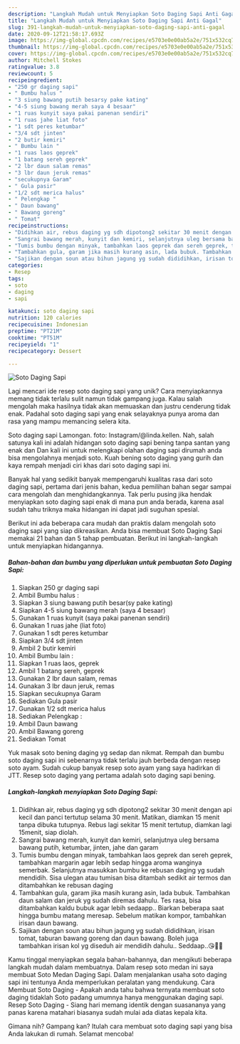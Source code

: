 ```yaml
---
description: "Langkah Mudah untuk Menyiapkan Soto Daging Sapi Anti Gagal"
title: "Langkah Mudah untuk Menyiapkan Soto Daging Sapi Anti Gagal"
slug: 391-langkah-mudah-untuk-menyiapkan-soto-daging-sapi-anti-gagal
date: 2020-09-12T21:58:17.693Z
image: https://img-global.cpcdn.com/recipes/e5703e0e00ab5a2e/751x532cq70/soto-daging-sapi-foto-resep-utama.jpg
thumbnail: https://img-global.cpcdn.com/recipes/e5703e0e00ab5a2e/751x532cq70/soto-daging-sapi-foto-resep-utama.jpg
cover: https://img-global.cpcdn.com/recipes/e5703e0e00ab5a2e/751x532cq70/soto-daging-sapi-foto-resep-utama.jpg
author: Mitchell Stokes
ratingvalue: 3.8
reviewcount: 5
recipeingredient:
- "250 gr daging sapi"
- " Bumbu halus "
- "3 siung bawang putih besarsy pake kating"
- "4-5 siung bawang merah saya 4 besaar"
- "1 ruas kunyit saya pakai panenan sendiri"
- "1 ruas jahe liat foto"
- "1 sdt peres ketumbar"
- "3/4 sdt jinten"
- "2 butir kemiri"
- " Bumbu lain "
- "1 ruas laos geprek"
- "1 batang sereh geprek"
- "2 lbr daun salam remas"
- "3 lbr daun jeruk remas"
- "secukupnya Garam"
- " Gula pasir"
- "1/2 sdt merica halus"
- " Pelengkap "
- " Daun bawang"
- " Bawang goreng"
- " Tomat"
recipeinstructions:
- "Didihkan air, rebus daging yg sdh dipotong2 sekitar 30 menit dengan api kecil dan panci tertutup selama 30 menit. Matikan, diamkan 15 menit tanpa dibuka tutupnya. Rebus lagi sekitar 15 menit tertutup, diamkan lagi 15menit, siap diolah."
- "Sangrai bawang merah, kunyit dan kemiri, selanjutnya uleg bersama bawang putih, ketumbar, jinten, jahe dan garam"
- "Tumis bumbu dengan minyak, tambahkan laos geprek dan sereh geprek, tambahkan margarin agar lebih sedap hingga aroma wanginya semerbak. Selanjutnya masukkan bumbu ke rebusan daging yg sudah mendidih. Sisa ulegan atau tumisan bisa ditambah sedikit air termos dan ditambahkan ke rebusan daging"
- "Tambahkan gula, garam jika masih kurang asin, lada bubuk. Tambahkan daun salam dan jeruk yg sudah diremas dahulu. Tes rasa, bisa ditambahkan kaldu bubuk agar lebih sedaapp.. Biarkan beberapa saat hingga bumbu matang meresap. Sebelum matikan kompor, tambahkan irisan daun bawang."
- "Sajikan dengan soun atau bihun jagung yg sudah dididihkan, irisan tomat, taburan bawang goreng dan daun bawang. Boleh juga tambahkan irisan kol yg diseduh air mendidih dahulu.. Seddaap..😘👌🏻"
categories:
- Resep
tags:
- soto
- daging
- sapi

katakunci: soto daging sapi 
nutrition: 120 calories
recipecuisine: Indonesian
preptime: "PT21M"
cooktime: "PT51M"
recipeyield: "1"
recipecategory: Dessert

---
```



![Soto Daging Sapi](https://img-global.cpcdn.com/recipes/e5703e0e00ab5a2e/751x532cq70/soto-daging-sapi-foto-resep-utama.jpg)

Lagi mencari ide resep soto daging sapi yang unik? Cara menyiapkannya memang tidak terlalu sulit namun tidak gampang juga. Kalau salah mengolah maka hasilnya tidak akan memuaskan dan justru cenderung tidak enak. Padahal soto daging sapi yang enak selayaknya punya aroma dan rasa yang mampu memancing selera kita.

Soto daging sapi Lamongan. foto: Instagram/@linda.kellen. Nah, salah satunya kali ini adalah hidangan soto daging sapi bening tanpa santan yang enak dan Dan kali ini untuk melengkapi olahan daging sapi dirumah anda bisa mengolahnya menjadi soto. Kuah bening soto daging yang gurih dan kaya rempah menjadi ciri khas dari soto daging sapi ini.

Banyak hal yang sedikit banyak mempengaruhi kualitas rasa dari soto daging sapi, pertama dari jenis bahan, kedua pemilihan bahan segar sampai cara mengolah dan menghidangkannya. Tak perlu pusing jika hendak menyiapkan soto daging sapi enak di mana pun anda berada, karena asal sudah tahu triknya maka hidangan ini dapat jadi suguhan spesial.


Berikut ini ada beberapa cara mudah dan praktis dalam mengolah soto daging sapi yang siap dikreasikan. Anda bisa membuat Soto Daging Sapi memakai 21 bahan dan 5 tahap pembuatan. Berikut ini langkah-langkah untuk menyiapkan hidangannya.

<!--inarticleads1-->

##### Bahan-bahan dan bumbu yang diperlukan untuk pembuatan Soto Daging Sapi:

1. Siapkan 250 gr daging sapi
1. Ambil  Bumbu halus :
1. Siapkan 3 siung bawang putih besar(sy pake kating)
1. Siapkan 4-5 siung bawang merah (saya 4 besaar)
1. Gunakan 1 ruas kunyit (saya pakai panenan sendiri)
1. Gunakan 1 ruas jahe (liat foto)
1. Gunakan 1 sdt peres ketumbar
1. Siapkan 3/4 sdt jinten
1. Ambil 2 butir kemiri
1. Ambil  Bumbu lain :
1. Siapkan 1 ruas laos, geprek
1. Ambil 1 batang sereh, geprek
1. Gunakan 2 lbr daun salam, remas
1. Gunakan 3 lbr daun jeruk, remas
1. Siapkan secukupnya Garam
1. Sediakan  Gula pasir
1. Gunakan 1/2 sdt merica halus
1. Sediakan  Pelengkap :
1. Ambil  Daun bawang
1. Ambil  Bawang goreng
1. Sediakan  Tomat


Yuk masak soto bening daging yg sedap dan nikmat. Rempah dan bumbu soto daging sapi ini sebenarnya tidak terlalu jauh berbeda dengan resep soto ayam. Sudah cukup banyak resep soto ayam yang saya hadirkan di JTT. Resep soto daging yang pertama adalah soto daging sapi bening. 

<!--inarticleads2-->

##### Langkah-langkah menyiapkan Soto Daging Sapi:

1. Didihkan air, rebus daging yg sdh dipotong2 sekitar 30 menit dengan api kecil dan panci tertutup selama 30 menit. Matikan, diamkan 15 menit tanpa dibuka tutupnya. Rebus lagi sekitar 15 menit tertutup, diamkan lagi 15menit, siap diolah.
1. Sangrai bawang merah, kunyit dan kemiri, selanjutnya uleg bersama bawang putih, ketumbar, jinten, jahe dan garam
1. Tumis bumbu dengan minyak, tambahkan laos geprek dan sereh geprek, tambahkan margarin agar lebih sedap hingga aroma wanginya semerbak. Selanjutnya masukkan bumbu ke rebusan daging yg sudah mendidih. Sisa ulegan atau tumisan bisa ditambah sedikit air termos dan ditambahkan ke rebusan daging
1. Tambahkan gula, garam jika masih kurang asin, lada bubuk. Tambahkan daun salam dan jeruk yg sudah diremas dahulu. Tes rasa, bisa ditambahkan kaldu bubuk agar lebih sedaapp.. Biarkan beberapa saat hingga bumbu matang meresap. Sebelum matikan kompor, tambahkan irisan daun bawang.
1. Sajikan dengan soun atau bihun jagung yg sudah dididihkan, irisan tomat, taburan bawang goreng dan daun bawang. Boleh juga tambahkan irisan kol yg diseduh air mendidih dahulu.. Seddaap..😘👌🏻


Kamu tinggal menyiapkan segala bahan-bahannya, dan mengikuti beberapa langkah mudah dalam membuatnya. Dalam resep soto medan ini saya membuat Soto Medan Daging Sapi. Dalam menjalankan usaha soto daging sapi ini tentunya Anda memperlukan peralatan yang mendukung. Cara Membuat Soto Daging - Apakah anda tahu bahwa ternyata membuat soto daging tidaklah Soto padang umumnya hanya menggunakan daging sapi. Resep Soto Daging - Siang hari memang identik dengan suasananya yang panas karena matahari biasanya sudah mulai ada diatas kepala kita. 

Gimana nih? Gampang kan? Itulah cara membuat soto daging sapi yang bisa Anda lakukan di rumah. Selamat mencoba!
